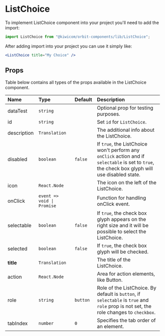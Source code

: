 # ListChoice

To implement ListChoice component into your project you'll need to add the import:

```jsx
import ListChoice from "@kiwicom/orbit-components/lib/ListChoice";
```

After adding import into your project you can use it simply like:

```jsx
<ListChoice title="My Choice" />
```

## Props

Table below contains all types of the props available in the ListChoice component.

| Name        | Type                       | Default  | Description                                                                                                                                     |
| :---------- | :------------------------- | :------- | :---------------------------------------------------------------------------------------------------------------------------------------------- |
| dataTest    | `string`                   |          | Optional prop for testing purposes.                                                                                                             |
| id          | `string`                   |          | Set `id` for `ListChoice`.                                                                                                                      |
| description | `Translation`              |          | The additional info about the ListChoice.                                                                                                       |
| disabled    | `boolean`                  | `false`  | If `true`, the ListChoice won't perform any `onClick` action and if `selectable` is set to `true`, the check box glyph will use disabled state. |
| icon        | `React.Node`               |          | The icon on the left of the ListChoice.                                                                                                         |
| onClick     | `event => void \| Promise` |          | Function for handling onClick event.                                                                                                            |
| selectable  | `boolean`                  | `false`  | If `true`, the check box glyph appears on the right size and it will be possible to select the ListChoice.                                      |
| selected    | `boolean`                  | `false`  | If `true`, the check box glyph will be checked.                                                                                                 |
| **title**   | `Translation`              |          | The title of the ListChoice.                                                                                                                    |
| action      | `React.Node`               |          | Area for action elements, like Button.                                                                                                          |
| role        | `string`                   | `button` | Role of the ListChoice. By default is `button`, if `selectable` is `true` and `role` prop is not set, the role changes to `checkbox`.           |
| tabIndex    | `number`                   | `0`      | Specifies the tab order of an element.                                                                                                          |
